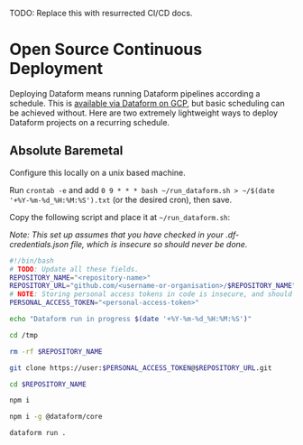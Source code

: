TODO: Replace this with resurrected CI/CD docs.

# Open Source Continuous Deployment

Deploying Dataform means running Dataform pipelines according a schedule. This is [available via Dataform on GCP](https://cloud.google.com/dataform/docs), but basic scheduling can be achieved without. Here are two extremely lightweight ways to deploy Dataform projects on a recurring schedule.

## Absolute Baremetal

Configure this locally on a unix based machine.

Run `crontab -e` and add `0 9 * * * bash ~/run_dataform.sh > ~/$(date '+%Y-%m-%d_%H:%M:%S').txt` (or the desired cron), then save.

Copy the following script and place it at `~/run_dataform.sh`:

_Note: This set up assumes that you have checked in your .df-credentials.json file, which is insecure so should never be done._

```bash
#!/bin/bash
# TODO: Update all these fields.
REPOSITORY_NAME="<repository-name>"
REPOSITORY_URL="github.com/<username-or-organisation>/$REPOSITORY_NAME"
# NOTE: Storing personal access tokens in code is insecure, and should never be done.
PERSONAL_ACCESS_TOKEN="<personal-access-token>"

echo "Dataform run in progress $(date '+%Y-%m-%d_%H:%M:%S')"

cd /tmp

rm -rf $REPOSITORY_NAME

git clone https://user:$PERSONAL_ACCESS_TOKEN@$REPOSITORY_URL.git

cd $REPOSITORY_NAME

npm i

npm i -g @dataform/core

dataform run .
```
